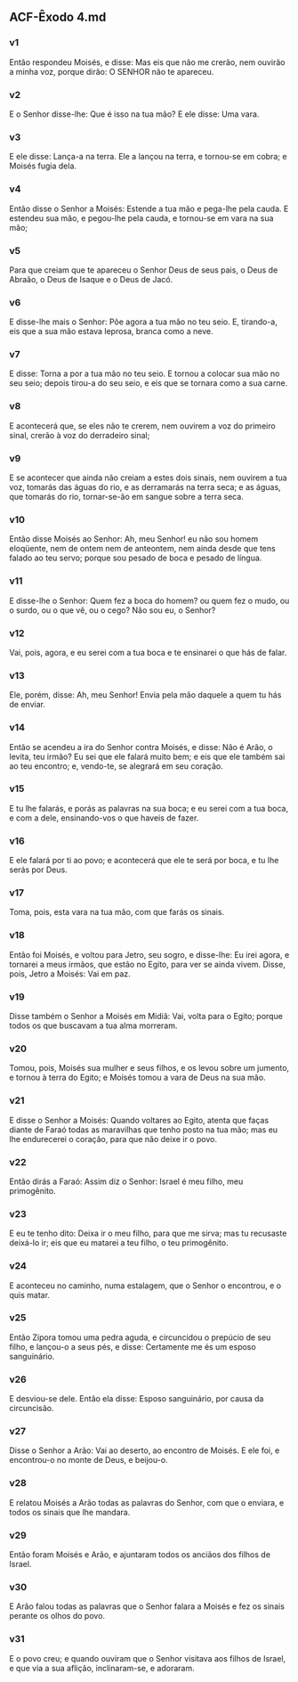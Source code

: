 ## ACF-Êxodo 4.md
### v1
 Então respondeu Moisés, e disse: Mas eis que não me crerão, nem ouvirão a minha voz, porque dirão: O SENHOR não te apareceu.
### v2
 E o Senhor disse-lhe: Que é isso na tua mão? E ele disse: Uma vara.
### v3
 E ele disse: Lança-a na terra. Ele a lançou na terra, e tornou-se em cobra; e Moisés fugia dela.
### v4
 Então disse o Senhor a Moisés: Estende a tua mão e pega-lhe pela cauda. E estendeu sua mão, e pegou-lhe pela cauda, e tornou-se em vara na sua mão;
### v5
 Para que creiam que te apareceu o Senhor Deus de seus pais, o Deus de Abraão, o Deus de Isaque e o Deus de Jacó.
### v6
 E disse-lhe mais o Senhor: Põe agora a tua mão no teu seio. E, tirando-a, eis que a sua mão estava leprosa, branca como a neve.
### v7
 E disse: Torna a por a tua mão no teu seio. E tornou a colocar sua mão no seu seio; depois tirou-a do seu seio, e eis que se tornara como a sua carne.
### v8
 E acontecerá que, se eles não te crerem, nem ouvirem a voz do primeiro sinal, crerão à voz do derradeiro sinal;
### v9
 E se acontecer que ainda não creiam a estes dois sinais, nem ouvirem a tua voz, tomarás das águas do rio, e as derramarás na terra seca; e as águas, que tomarás do rio, tornar-se-ão em sangue sobre a terra seca.
### v10
 Então disse Moisés ao Senhor: Ah, meu Senhor! eu não sou homem eloqüente, nem de ontem nem de anteontem, nem ainda desde que tens falado ao teu servo; porque sou pesado de boca e pesado de língua.
### v11
 E disse-lhe o Senhor: Quem fez a boca do homem? ou quem fez o mudo, ou o surdo, ou o que vê, ou o cego? Não sou eu, o Senhor?
### v12
 Vai, pois, agora, e eu serei com a tua boca e te ensinarei o que hás de falar.
### v13
 Ele, porém, disse: Ah, meu Senhor! Envia pela mão daquele a quem tu hás de enviar.
### v14
 Então se acendeu a ira do Senhor contra Moisés, e disse: Não é Arão, o levita, teu irmão? Eu sei que ele falará muito bem; e eis que ele também sai ao teu encontro; e, vendo-te, se alegrará em seu coração.
### v15
 E tu lhe falarás, e porás as palavras na sua boca; e eu serei com a tua boca, e com a dele, ensinando-vos o que haveis de fazer.
### v16
 E ele falará por ti ao povo; e acontecerá que ele te será por boca, e tu lhe serás por Deus.
### v17
 Toma, pois, esta vara na tua mão, com que farás os sinais.
### v18
 Então foi Moisés, e voltou para Jetro, seu sogro, e disse-lhe: Eu irei agora, e tornarei a meus irmãos, que estão no Egito, para ver se ainda vivem. Disse, pois, Jetro a Moisés: Vai em paz.
### v19
 Disse também o Senhor a Moisés em Midiã: Vai, volta para o Egito; porque todos os que buscavam a tua alma morreram.
### v20
 Tomou, pois, Moisés sua mulher e seus filhos, e os levou sobre um jumento, e tornou à terra do Egito; e Moisés tomou a vara de Deus na sua mão.
### v21
 E disse o Senhor a Moisés: Quando voltares ao Egito, atenta que faças diante de Faraó todas as maravilhas que tenho posto na tua mão; mas eu lhe endurecerei o coração, para que não deixe ir o povo.
### v22
 Então dirás a Faraó: Assim diz o Senhor: Israel é meu filho, meu primogênito.
### v23
 E eu te tenho dito: Deixa ir o meu filho, para que me sirva; mas tu recusaste deixá-lo ir; eis que eu matarei a teu filho, o teu primogênito.
### v24
 E aconteceu no caminho, numa estalagem, que o Senhor o encontrou, e o quis matar.
### v25
 Então Zípora tomou uma pedra aguda, e circuncidou o prepúcio de seu filho, e lançou-o a seus pés, e disse: Certamente me és um esposo sanguinário.
### v26
 E desviou-se dele. Então ela disse: Esposo sanguinário, por causa da circuncisão.
### v27
 Disse o Senhor a Arão: Vai ao deserto, ao encontro de Moisés. E ele foi, e encontrou-o no monte de Deus, e beijou-o.
### v28
 E relatou Moisés a Arão todas as palavras do Senhor, com que o enviara, e todos os sinais que lhe mandara.
### v29
 Então foram Moisés e Arão, e ajuntaram todos os anciãos dos filhos de Israel.
### v30
 E Arão falou todas as palavras que o Senhor falara a Moisés e fez os sinais perante os olhos do povo.
### v31
 E o povo creu; e quando ouviram que o Senhor visitava aos filhos de Israel, e que via a sua aflição, inclinaram-se, e adoraram.
